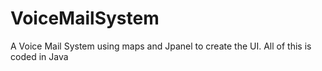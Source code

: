 # VoiceMailSystem
A  Voice Mail System using maps and Jpanel to create the UI. All of this is coded in Java

